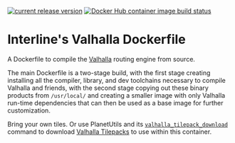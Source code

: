 [![current release version](https://img.shields.io/github/release/interline-io/vahalla-dockerfile.svg)](https://github.com/interline-io/vahalla-dockerfile/releases)
[![Docker Hub container image build status](https://img.shields.io/docker/build/interline/valhalla.svg)](https://hub.docker.com/r/interline/valhalla/)

# Interline's Valhalla Dockerfile

A Dockerfile to compile the [Valhalla](https://github.com/valhalla/valhalla) routing engine from source.

The main Dockerfile is a two-stage build, with the first stage creating installing all the compiler, library, and dev toolchains necessary to compile Valhalla and friends, with the second stage copying out these binary products from `/usr/local/` and creating a smaller image with only Valhalla run-time dependencies that can then be used as a base image for further customization.

Bring your own tiles. Or use PlanetUtils and its [`valhalla_tilepack_download`](https://github.com/interline-io/planetutils#valhalla_tilepack_download) command to download [Valhalla Tilepacks](https://www.interline.io/valhalla/tilepacks/) to use within this container.